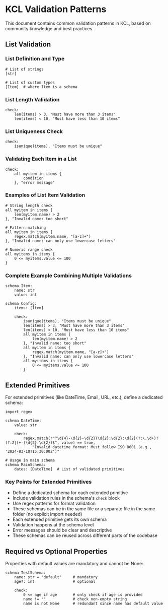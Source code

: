# KCL Validation Patterns

This document contains common validation patterns in KCL, based on community knowledge and best practices.

## List Validation

### List Definition and Type
```kcl
# List of strings
[str]

# List of custom types
[Item]  # where Item is a schema
```

### List Length Validation
```kcl
check:
    len(items) > 3, "Must have more than 3 items"
    len(items) < 10, "Must have less than 10 items"
```

### List Uniqueness Check
```kcl
check:
    isunique(items), "Items must be unique"
```

### Validating Each Item in a List
```kcl
check:
    all myitem in items { 
        condition 
    }, "error message"
```

### Examples of List Item Validation
```kcl
# String length check
all myitem in items { 
    len(myitem.name) > 2 
}, "Invalid name: too short"

# Pattern matching
all myitem in items { 
    regex.match(myitem.name, "[a-z]+") 
}, "Invalid name: can only use lowercase letters"

# Numeric range check
all myitems in items { 
    0 <= myitems.value <= 100 
}
```

### Complete Example Combining Multiple Validations
```kcl
schema Item:
    name: str
    value: int

schema Config:
    items: [Item]

    check:
        isunique(items), "Items must be unique"
        len(items) > 3, "Must have more than 3 items"
        len(items) < 10, "Must have less than 10 items"
        all myitem in items { 
            len(myitem.name) > 2 
        }, "Invalid name: too short"
        all myitem in items { 
            regex.match(myitem.name, "[a-z]+") 
        }, "Invalid name: can only use lowercase letters"
        all myitems in items { 
            0 <= myitems.value <= 100 
        }
```

## Extended Primitives

For extended primitives (like DateTime, Email, URL, etc.), define a dedicated schema:

```kcl
import regex

schema DateTime:
    value: str

    check:
        regex.match(r"^\d{4}-\d{2}-\d{2}T\d{2}:\d{2}:\d{2}(?:\.\d+)?(?:Z|[+-]\d{2}:\d{2})$", value) == true, 
            "Invalid datetime format: Must follow ISO 8601 (e.g., '2024-03-10T15:30:00Z')"

# Usage in main schema
schema MainSchema:
    dates: [DateTime]  # List of validated primitives
```

### Key Points for Extended Primitives
- Define a dedicated schema for each extended primitive
- Include validation rules in the schema's `check` block
- Use regex patterns for format validation
- These schemas can be in the same file or a separate file in the same folder (no explicit import needed)
- Each extended primitive gets its own schema
- Validation happens at the schema level
- Error messages should be clear and descriptive
- These schemas can be reused across different parts of the codebase

## Required vs Optional Properties

Properties with default values are mandatory and cannot be None:
```kcl
schema TestSchema:
    name: str = "default"     # mandatory
    age?: int                 # optional

    check:
        0 <= age if age       # only check if age is provided
        name != ""            # check non-empty string
        name is not None      # redundant since name has default value
``` 
